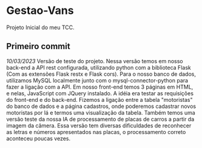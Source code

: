 # Gestao-Vans
Projeto Inicial do meu TCC. 


## Primeiro commit
_10/03/2023_
Versão de teste do projeto. Nessa versão temos em nosso back-end a API rest configurada, utilizando python com a biblioteca Flask (Com as extensões Flask restx e Flask cors). Para o nosso banco de dados, utilizamos MySQL localmente junto com o mysql-connector-python para fazer a ligação com a API. Em nosso front-end temos 3 páginas em HTML, e nelas, JavaScript com JQuery instalado. A idéia era testar as requisições do front-end e do back-end. Fizemos a ligação entre a tabela "motoristas" do banco de dados e a página cadastros, onde poderemos cadastrar novos motoristas por lá e termos uma visualização da tabela.
Também temos uma versão teste da nossa IA de processamento de placas de carros a partir da imagem da câmera. Essa versão tem diversas dificuldades de reconhecer as letras e números apresentados nas placas, o processamento correto aconteceu poucas vezes.
